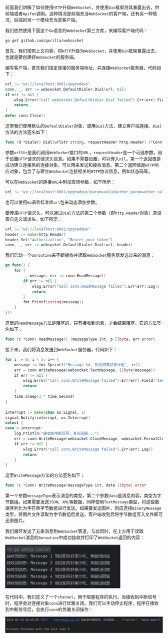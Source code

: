前面我们讲解了如何使用`HTTP`升级`WebSocket`，并使用`Gin`框架将其暴露出去，供前端或者`Apifox`调用。这种情况是前端充当`WebSocket`的客户端，还有另一种情况，后端的另一个模块充当其客户端。

我们依然使用下面这个`Go`语言的`WebSocket`第三方库，来编写客户端代码：

```sh
go get github.com/gorilla/websocket
```

首先，我们按照上文内容，将`HTTP`升级为`WebSocket`，并使用`Gin`框架暴露出去，也就是要创建好`WebSocket`的服务端。

编写客户端，首先我们指定连接的服务端地址，并连接`WebSocket`服务器，代码如下：

```go
url := "ws://localhost:8081/upgradews"
conn, _, err := websocket.DefaultDialer.Dial(url, nil)
if err != nil {
	wlog.Error("call websocket.DefaultDialer.Dial failed").Err(err).Field("url", url).Log()
	return
}
defer conn.Close()
```

这里我们使用默认的`DefaultDialer`对象，调用`Dial`方法，建立客户端连接。`Dial`方法的方法签名如下：

```go
func (d *Dialer) Dial(urlStr string, requestHeader http.Header) (*Conn, *http.Response, error)
```

参数`urlStr`是我们调用`WebSocket`接口的`URL`，`requestHeader`是一个可选参数，用于设置`HTTP`请求的请求头信息。如果不需要设置，可以传入`nil`。第一个返回值是成功建立连接后的连接对象，可以用来发送和接收消息。第二个返回值是`HTTP`响应对象，包含了与建立`WebSocket`连接相关的`HTTP`协议信息，例如状态码等。

可以在`WebSocket`的连接`URL`中附加查询参数，如下所示：

```go
url := "ws://localhost:8081/upgradews?param=value&other_param=other_value"
```

也可以使用`Go`语言标准库`url`包来动态添加参数。

要传递`HTTP`请求头，可以通过`Dial`方法的第二个参数（即`http.Header`对象）来设置自定义请求头，如下所示：

```go
url := "ws://localhost:8081/upgradews"
header := make(http.Header)
header.Set("Authorization", "Bearer your-token")
conn, _, err := websocket.DefaultDialer.Dial(url, header)
```

我们启动一个`Goroutine`来不断接收并读取`WebSocket`服务器发送过来的消息：

```go
go func() {
	for {
		_, message, err := conn.ReadMessage()
		if err != nil {
			wlog.Error("call conn.ReadMessage failed").Err(err).Log()
			return
		}
		fmt.Printf(string(message))
	}
}()
```

这里的`ReadMessage`方法是阻塞的，只有接收到消息，才会结束阻塞。它的方法签名如下：

```go
func (c *Conn) ReadMessage() (messageType int, p []byte, err error)
```

接下来，我们将消息发送到`WebSocket`服务器，代码如下：

```go
for i := 0; i < 5; i++ {
	message := fmt.Sprintf("Message %d, 到沈阳有好果汁吃", i+1)
	err = conn.WriteMessage(websocket.TextMessage, []byte(message))
	if err != nil {
		wlog.Error("call conn.WriteMessage failed").Err(err).Field("sendMsg", message).Log()
		return
	}
	time.Sleep(1 * time.Second)
}

interrupt := make(chan os.Signal, 1)
signal.Notify(interrupt, os.Interrupt)
select {
case <-interrupt:
	log.Println("接收到中断信号，关闭连接...")
	err = conn.WriteMessage(websocket.CloseMessage, websocket.FormatCloseMessage(websocket.CloseNormalClosure, ""))
	if err != nil {
		wlog.Error("call conn.WriteMessage failed").Err(err).Log()
		return
	}
}
```

这里`WriteMessage`方法的方法签名如下：

```go
func (c *Conn) WriteMessage(messageType int, data []byte) error
```

第一个参数`messageType`表示消息的类型，第二个参数`data`是消息内容，类型为字节数组。如果需要发送`JSON`、`XML`等数据，同样使用`TextMessage`类型，将这些数据序列化为字符串字节数组进行发送。如果要发送图片，则应选择`BinaryMessage`类型，将图片文件读取为字节数组后发送，客户端收到后将字节数组写入文件即可还原图片。

我们循环发送了五条消息到`WebSocket`管道，与此同时，在上方用于读取`WebSocket`消息的`Goroutine`中成功接收并打印了`WebSocket`返回的内容：

<img src="image/image-20250110164458786.png" alt="image-20250110164458786" style="zoom:60%;" />

在代码中，我们定义了一个`channel`，用于阻塞程序的执行。当接收到中断信号时，程序会对连接对象`conn`进行优雅关闭。我们可以手动停止程序，程序在接收到中断信号后，会执行`conn`的优雅关闭操作：

<img src="image/image-20250110164516339.png" alt="image-20250110164516339" style="zoom:60%;" />